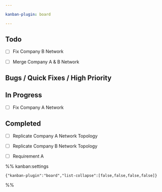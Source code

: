 ```yaml
---

kanban-plugin: board

---
```


## Todo

- [ ] Fix Company B Network
- [ ] Merge Company A & B Network


## Bugs / Quick Fixes / High Priority



## In Progress

- [ ] Fix Company A Network


## Completed

- [ ] Replicate Company A Network Topology
- [ ] Replicate Company B Network Topology
- [ ] Requirement A




%% kanban:settings
```
{"kanban-plugin":"board","list-collapse":[false,false,false,false]}
```
%%